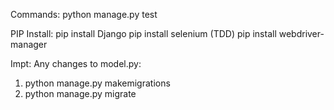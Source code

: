 Commands:
python manage.py test

PIP Install:
pip install Django
pip install selenium (TDD)
pip install webdriver-manager

Impt:
Any changes to model.py: 
1. python manage.py makemigrations
2. python manage.py migrate